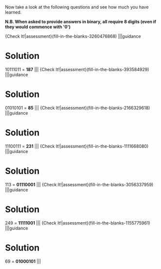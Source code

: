 Now take a look at the following questions and see how much you have learned.

**N.B. When asked to provide answers in binary, all require 8 digits (even if they would commence with '0')**

{Check It!|assessment}(fill-in-the-blanks-3260476868)
|||guidance
# Solution
10111011 = **187**
|||
{Check It!|assessment}(fill-in-the-blanks-393584929)
|||guidance
# Solution
01010101 = **85**
|||
{Check It!|assessment}(fill-in-the-blanks-2166329618)
|||guidance
# Solution
11100111 = **231**
|||
{Check It!|assessment}(fill-in-the-blanks-1111668080)
|||guidance
# Solution
113 =  **01110001**
|||
{Check It!|assessment}(fill-in-the-blanks-3056337959)
|||guidance
# Solution
249 = **11111001**
|||
{Check It!|assessment}(fill-in-the-blanks-1155775961)
|||guidance
# Solution
69 = **01000101**
|||